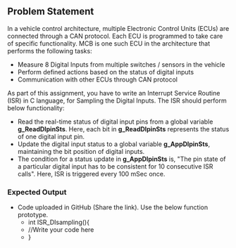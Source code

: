 ## Problem Statement

In a vehicle control architecture, multiple Electronic Control Units (ECUs) are connected through a CAN protocol. Each ECU is programmed to take care of specific
functionality. MCB is one such ECU in the architecture that performs the following tasks:

- Measure 8 Digital Inputs from multiple switches / sensors in the vehicle
- Perform defined actions based on the status of digital inputs
- Communication with other ECUs through CAN protocol

As part of this assignment, you have to write an Interrupt Service Routine (ISR) in C
language, for Sampling the Digital Inputs. The ISR should perform below functionality:

- Read the real-time status of digital input pins from a global variable **g_ReadDIpinSts**. Here, each bit in **g_ReadDIpinSts** represents the status of one digital input pin.
- Update the digital input status to a global variable **g_AppDIpinSts**, maintaining the bit position of digital inputs.
- The condition for a status update in **g_AppDIpinSts** is, "The pin state of a particular digital input has to be consistent for 10 consecutive ISR calls". Here, ISR is triggered every 100 mSec once.

### Expected Output

- Code uploaded in GitHub (Share the link). Use the below function prototype.
  - int ISR_DIsampling(){
  -   //Write your code here
  - }

